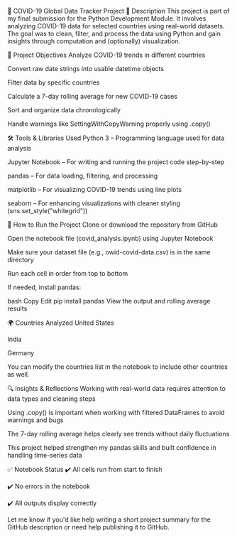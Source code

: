 🦠 COVID-19 Global Data Tracker Project
📄 Description
This project is part of my final submission for the Python Development Module. It involves analyzing COVID-19 data for selected countries using real-world datasets. The goal was to clean, filter, and process the data using Python and gain insights through computation and (optionally) visualization.

🎯 Project Objectives
Analyze COVID-19 trends in different countries

Convert raw date strings into usable datetime objects

Filter data by specific countries

Calculate a 7-day rolling average for new COVID-19 cases

Sort and organize data chronologically

Handle warnings like SettingWithCopyWarning properly using .copy()

🛠️ Tools & Libraries Used
Python 3 – Programming language used for data analysis

Jupyter Notebook – For writing and running the project code step-by-step

pandas – For data loading, filtering, and processing

matplotlib – For visualizing COVID-19 trends using line plots

seaborn – For enhancing visualizations with cleaner styling (sns.set_style("whitegrid"))


🚀 How to Run the Project
Clone or download the repository from GitHub

Open the notebook file (covid_analysis.ipynb) using Jupyter Notebook

Make sure your dataset file (e.g., owid-covid-data.csv) is in the same directory

Run each cell in order from top to bottom

If needed, install pandas:

bash
Copy
Edit
pip install pandas
View the output and rolling average results

🌍 Countries Analyzed
United States

India

Germany

You can modify the countries list in the notebook to include other countries as well.

🔍 Insights & Reflections
Working with real-world data requires attention to data types and cleaning steps

Using .copy() is important when working with filtered DataFrames to avoid warnings and bugs

The 7-day rolling average helps clearly see trends without daily fluctuations

This project helped strengthen my pandas skills and built confidence in handling time-series data

✅ Notebook Status
✔️ All cells run from start to finish

✔️ No errors in the notebook

✔️ All outputs display correctly

Let me know if you'd like help writing a short project summary for the GitHub description or need help publishing it to GitHub.
